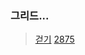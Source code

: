 ### 그리드... 
>[걷기](https://www.acmicpc.net/problem/1459) 
>[2875](https://www.acmicpc.net/problem/2875)